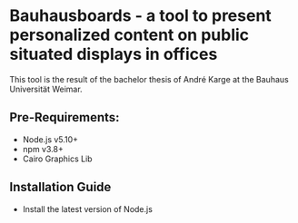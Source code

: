 # Bauhausboards - a tool to present personalized content on public situated displays in offices

This tool is the result of the bachelor thesis of André Karge at the Bauhaus Universität Weimar.

## Pre-Requirements:
- Node.js v5.10+
- npm v3.8+
- Cairo Graphics Lib

## Installation Guide
- Install the latest version of Node.js

<!--
install this packages before:
libcairo2-dev libjpeg8-dev libpango1.0-dev libgif-dev build-essential

Requierements:
- Node.js
- NPM
- Cairo Graphics library

npm install
-->